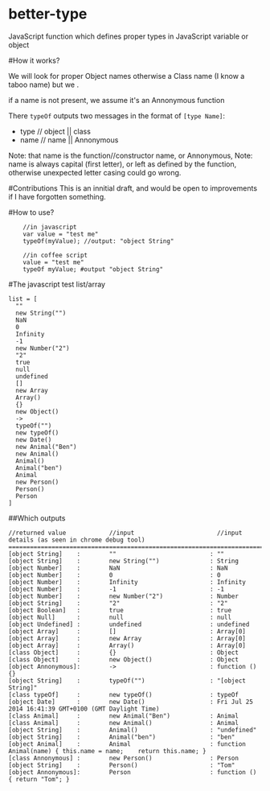 better-type
===========

JavaScript function which defines proper types in JavaScript variable or object

#How it works?

We will look for proper Object names otherwise a Class name (I know a taboo name) but we .

if a name is not present, we assume it's an Annonymous function

There `typeOf` outputs two messages in the format of `[type Name]`:
- type // object || class
- name // name || Annonymous    
 
Note: that name is the function//constructor name, or Annonymous, 
Note: name is always capital (first letter), or left as defined by the function, otherwise unexpected letter casing could go wrong.

#Contributions
This is an innitial draft, and would be open to improvements if I have forgotten something.



#How to use?

```
    //in javascript
    var value = "test me"
    typeOf(myValue); //output: "object String"
    
    //in coffee script
    value = "test me"
    typeOf myValue; #output "object String"
```

#The javascript test list/array

```
list = [
  ""
  new String("")
  NaN
  0
  Infinity
  -1
  new Number("2")
  "2"
  true
  null
  undefined
  []
  new Array
  Array()
  {}
  new Object()
  ->
  typeOf("")
  new typeOf()
  new Date()
  new Animal("Ben")
  new Animal()
  Animal()
  Animal("ben")
  Animal
  new Person()
  Person()
  Person
]
```
##Which outputs
```
//returned value            //input                       //input details (as seen in chrome debug tool)
==============================================================================================================
[object String]    :        ""                          : ""
[object String]    :        new String("")              : String
[object Number]    :        NaN                         : NaN
[object Number]    :        0                           : 0
[object Number]    :        Infinity                    : Infinity
[object Number]    :        -1                          : -1
[object Number]    :        new Number("2")             : Number
[object String]    :        "2"                         : "2"
[object Boolean]   :        true                        : true
[object Null]      :        null                        : null
[object Undefined] :        undefined                   : undefined
[object Array]     :        []                          : Array[0]
[object Array]     :        new Array                   : Array[0]
[object Array]     :        Array()                     : Array[0]
[class Object]     :        {}                          : Object
[class Object]     :        new Object()                : Object
[object Annonymous]:        ->                          : function () {}
[object String]    :        typeOf("")                  : "[object String]"
[class typeOf]     :        new typeOf()                : typeOf
[object Date]      :        new Date()                  : Fri Jul 25 2014 16:41:39 GMT+0100 (GMT Daylight Time)
[class Animal]     :        new Animal("Ben")           : Animal
[class Animal]     :        new Animal()                : Animal
[object String]    :        Animal()                    : "undefined"
[object String]    :        Animal("ben")               : "ben"
[object Animal]    :        Animal                      : function Animal(name) { this.name = name;    return this.name; }
[class Annonymous] :        new Person()                : Person
[object String]    :        Person()                    : "Tom"
[object Annonymous]:        Person                      : function () { return "Tom"; } 
```

